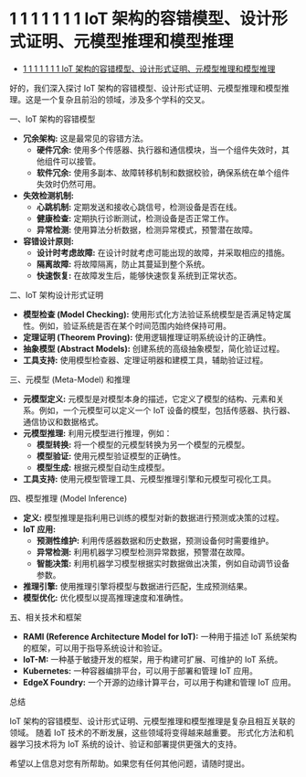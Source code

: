 # 1 1 1 1 1 1 1 IoT 架构的容错模型、设计形式证明、元模型推理和模型推理

<!-- TOC START -->
- [1 1 1 1 1 1 1 IoT 架构的容错模型、设计形式证明、元模型推理和模型推理](#1-1-1-1-1-1-1-iot-架构的容错模型、设计形式证明、元模型推理和模型推理)
<!-- TOC END -->














好的，我们深入探讨 IoT 架构的容错模型、设计形式证明、元模型推理和模型推理。这是一个复杂且前沿的领域，涉及多个学科的交叉。

一、IoT 架构的容错模型

* **冗余架构:**  这是最常见的容错方法。
  * **硬件冗余:**  使用多个传感器、执行器和通信模块，当一个组件失效时，其他组件可以接管。
  * **软件冗余:**  使用多副本、故障转移机制和数据校验，确保系统在单个组件失效时仍然可用。
* **失效检测机制:**
  * **心跳机制:** 定期发送和接收心跳信号，检测设备是否在线。
  * **健康检查:** 定期执行诊断测试，检测设备是否正常工作。
  * **异常检测:**  使用算法分析数据，检测异常模式，预警潜在故障。
* **容错设计原则:**
  * **设计时考虑故障:**  在设计时就考虑可能出现的故障，并采取相应的措施。
  * **隔离故障:**  将故障隔离，防止其蔓延到整个系统。
  * **快速恢复:**  在故障发生后，能够快速恢复系统到正常状态。

二、IoT 架构设计形式证明

* **模型检查 (Model Checking):**  使用形式化方法验证系统模型是否满足特定属性。例如，验证系统是否在某个时间范围内始终保持可用。
* **定理证明 (Theorem Proving):**  使用逻辑推理证明系统设计的正确性。
* **抽象模型 (Abstract Models):**  创建系统的高级抽象模型，简化验证过程。
* **工具支持:**  使用模型检查器、定理证明器和建模工具，辅助验证过程。

三、元模型 (Meta-Model) 和推理

* **元模型定义:** 元模型是对模型本身的描述，它定义了模型的结构、元素和关系。例如，一个元模型可以定义一个 IoT 设备的模型，包括传感器、执行器、通信协议和数据格式。
* **元模型推理:**  利用元模型进行推理，例如：
  * **模型转换:**  将一个模型的元模型转换为另一个模型的元模型。
  * **模型验证:**  使用元模型验证模型的正确性。
  * **模型生成:**  根据元模型自动生成模型。
* **工具支持:**  使用元模型管理工具、元模型推理引擎和元模型可视化工具。

四、模型推理 (Model Inference)

* **定义:** 模型推理是指利用已训练的模型对新的数据进行预测或决策的过程。
* **IoT 应用:**
  * **预测性维护:**  利用传感器数据和历史数据，预测设备何时需要维护。
  * **异常检测:**  利用机器学习模型检测异常数据，预警潜在故障。
  * **智能决策:**  利用机器学习模型根据实时数据做出决策，例如自动调节设备参数。
* **推理引擎:**  使用推理引擎将模型与数据进行匹配，生成预测结果。
* **模型优化:**  优化模型以提高推理速度和准确性。

五、相关技术和框架

* **RAMI (Reference Architecture Model for IoT):**  一种用于描述 IoT 系统架构的框架，可以用于指导系统设计和验证。
* **IoT-M:**  一种基于敏捷开发的框架，用于构建可扩展、可维护的 IoT 系统。
* **Kubernetes:**  一种容器编排平台，可以用于部署和管理 IoT 应用。
* **EdgeX Foundry:**  一个开源的边缘计算平台，可以用于构建和管理 IoT 应用。

总结

IoT 架构的容错模型、设计形式证明、元模型推理和模型推理是复杂且相互关联的领域。 随着 IoT 技术的不断发展，这些领域将变得越来越重要。 形式化方法和机器学习技术将为 IoT 系统的设计、验证和部署提供更强大的支持。

希望以上信息对您有所帮助。如果您有任何其他问题，请随时提出。
